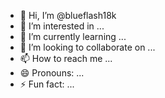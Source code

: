 - 👋 Hi, I’m @blueflash18k
- 👀 I’m interested in ...
- 🌱 I’m currently learning ...
- 💞️ I’m looking to collaborate on ...
- 📫 How to reach me ...
- 😄 Pronouns: ...
- ⚡ Fun fact: ...

<!---
blueflash18k/blueflash18k is a ✨ special ✨ repository because its `README.md` (this file) appears on your GitHub profile.
You can click the Preview link to take a look at your changes.
--->
